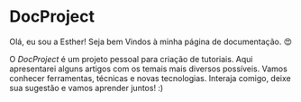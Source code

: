 # DocProject

Olá, eu sou a Esther!
Seja bem Vindos à minha página de documentação.  😍

O _DocProject_ é um projeto pessoal para criação de tutoriais.
Aqui apresentarei alguns artigos com os temais mais diversos possíveis. Vamos conhecer ferramentas, técnicas e novas tecnologias.
Interaja comigo, deixe sua sugestão e vamos aprender juntos! :)



